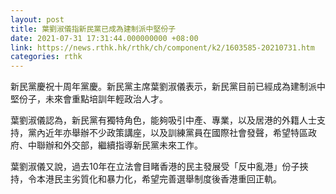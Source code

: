 ```yaml
---
layout: post
title: 葉劉淑儀指新民黨已成為建制派中堅份子
date: 2021-07-31 17:31:44.000000000 +08:00
link: https://news.rthk.hk/rthk/ch/component/k2/1603585-20210731.htm
categories: rthk
---
```


新民黨慶祝十周年黨慶。新民黨主席葉劉淑儀表示，新民黨目前已經成為建制派中堅份子，未來會重點培訓年輕政治人才。

葉劉淑儀認為，新民黨有獨特角色，能夠吸引中產、專業，以及居港的外籍人士支持，黨內近年亦舉辦不少政策講座，以及訓練黨員在國際社會發聲，希望特區政府、中聯辦和外交部，繼續指導新民黨未來工作。

葉劉淑儀又說，過去10年在立法會目睹香港的民主發展受「反中亂港」份子挾持，令本港民主劣質化和暴力化，希望完善選舉制度後香港重回正軌。
